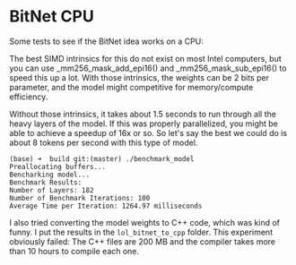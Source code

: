 # BitNet CPU

Some tests to see if the BitNet idea works on a CPU:

The best SIMD intrinsics for this do not exist on most Intel computers, but you can use _mm256_mask_add_epi16() and _mm256_mask_sub_epi16() to speed this up a lot.  With those intrinsics, the weights can be 2 bits per parameter, and the model might competitive for memory/compute efficiency.

Without those intrinsics, it takes about 1.5 seconds to run through all the heavy layers of the model.  If this was properly parallelized, you might be able to achieve a speedup of 16x or so.  So let's say the best we could do is about 8 tokens per second with this type of model.

```
(base) ➜  build git:(master) ./benchmark_model
Preallocating buffers...
Bencharking model...
Benchmark Results:
Number of Layers: 182
Number of Benchmark Iterations: 100
Average Time per Iteration: 1264.97 milliseconds
```

I also tried converting the model weights to C++ code, which was kind of funny.  I put the results in the `lol_bitnet_to_cpp` folder.  This experiment obviously failed: The C++ files are 200 MB and the compiler takes more than 10 hours to compile each one.
